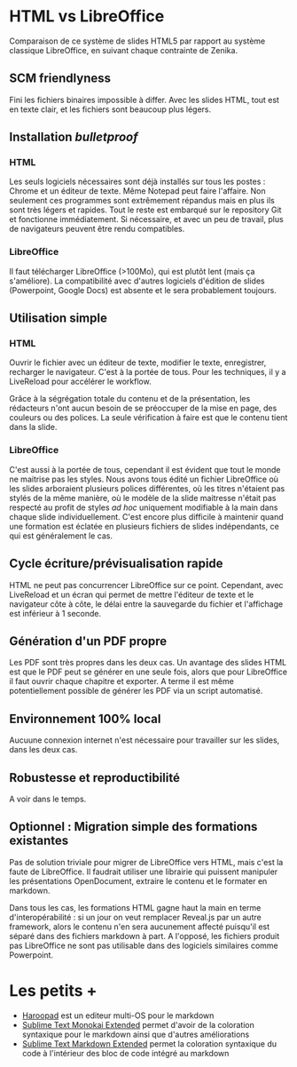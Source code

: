 # HTML vs LibreOffice

Comparaison de ce système de slides HTML5 par rapport au système classique LibreOffice, en suivant chaque contrainte de Zenika.

## SCM friendlyness

Fini les fichiers binaires impossible à differ. Avec les slides HTML, tout est en texte clair, et les fichiers sont beaucoup plus légers.

## Installation *bulletproof*

### HTML

Les seuls logiciels nécessaires sont déjà installés sur tous les postes : Chrome et un éditeur de texte. Même Notepad peut faire l'affaire. Non seulement ces programmes sont extrêmement répandus mais en plus ils sont très légers et rapides. Tout le reste est embarqué sur le repository Git et fonctionne immédiatement. Si nécessaire, et avec un peu de travail, plus de navigateurs peuvent être rendu compatibles.

### LibreOffice

Il faut télécharger LibreOffice (>100Mo), qui est plutôt lent (mais ça s'améliore). La compatibilité avec d'autres logiciels d'édition de slides (Powerpoint, Google Docs) est absente et le sera probablement toujours.

## Utilisation simple

### HTML

Ouvrir le fichier avec un éditeur de texte, modifier le texte, enregistrer, recharger le navigateur. C'est à la portée de tous. Pour les techniques, il y a LiveReload pour accélérer le workflow.

Grâce à la ségrégation totale du contenu et de la présentation, les rédacteurs n'ont aucun besoin de se préoccuper de la mise en page, des couleurs ou des polices. La seule vérification à faire est que le contenu tient dans la slide.

### LibreOffice

C'est aussi à la portée de tous, cependant il est évident que tout le monde ne maitrise pas les styles. Nous avons tous édité un fichier LibreOffice où les slides arboraient plusieurs polices différentes, où les titres n'étaient pas stylés de la même manière, où le modèle de la slide maitresse n'était pas respecté au profit de styles *ad hoc* uniquement modifiable à la main dans chaque slide individuellement. C'est encore plus difficile à maintenir quand une formation est éclatée en plusieurs fichiers de slides indépendants, ce qui est généralement le cas.


## Cycle écriture/prévisualisation rapide

HTML ne peut pas concurrencer LibreOffice sur ce point. Cependant, avec LiveReload et un écran qui permet de mettre l'éditeur de texte et le navigateur côte à côte, le délai entre la sauvegarde du fichier et l'affichage est inférieur à 1 seconde.

## Génération d'un PDF propre

Les PDF sont très propres dans les deux cas. Un avantage des slides HTML est que le PDF peut se générer en une seule fois, alors que pour LibreOffice il faut ouvrir chaque chapitre et exporter. A terme il est même potentiellement possible de générer les PDF via un script automatisé.


## Environnement 100% local

Aucuune connexion internet n'est nécessaire pour travailler sur les slides, dans les deux cas.

## Robustesse et reproductibilité

A voir dans le temps.

## Optionnel : Migration simple des formations existantes

Pas de solution triviale pour migrer de LibreOffice vers HTML, mais c'est la faute de LibreOffice. Il faudrait utiliser une librairie qui puissent manipuler les présentations OpenDocument, extraire le contenu et le formater en markdown.

Dans tous les cas, les formations HTML gagne haut la main en terme d'interopérabilité : si un jour on veut remplacer Reveal.js par un autre framework, alors le contenu n'en sera aucunement affecté puisqu'il est séparé dans des fichiers markdown à part. A l'opposé, les fichiers produit pas LibreOffice ne sont pas utilisable dans des logiciels similaires comme Powerpoint.


# Les petits +

- [Haroopad](http://pad.haroopress.com/user.html) est un editeur multi-OS pour le markdown
- [Sublime Text Monokai Extended](https://github.com/jonschlinkert/sublime-monokai-extended) permet d'avoir de la coloration syntaxique pour le markdown ainsi que d'autres améliorations
- [Sublime Text Markdown Extended](https://github.com/jonschlinkert/sublime-markdown-extended) permet la coloration syntaxique du code à l'intérieur des bloc de code intégré au markdown
